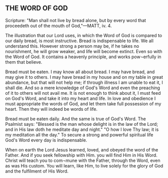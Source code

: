 ## THE WORD OF GOD ##

Scripture: "Man shall not live by bread alone, but by every word that proceedeth out of the mouth of God,"—MATT, iv. 4.



The illustration that our Lord uses, in which the Word of God is compared to our daily bread, is most instructive. Bread is indispensable to life. We all understand this. However strong a person may be, if he takes no nourishment, he will grow weaker, and life will become extinct. Even so with the Word of God. It contains a heavenly principle, and works pow¬erfully in them that believe.

Bread must be eaten. I may know all about bread. I may have bread, and may give it to others. I may have bread in my house and on my table in great abundance, but that will not help me; if through illness I am unable to eat it, I shall die. And so a mere knowledge of God's Word and even the preaching of it to others will not avail me. It is not enough to think about it, I must feed on God's Word, and take it into my heart and life. In love and obedience I must appropriate the words of God, and let them take full possession of my heart. Then they will indeed be words of life.

Bread must be eaten daily. And the same is true of God's Word. The Psalmist says: "Blessed is the man whose delight is in the law of the Lord; and in His law doth he meditate day and night." "O how I love Thy law; it is my meditation all the day." To secure a strong and powerful spiritual life God's Word every day is indispensable.

When on earth the Lord Jesus learned, loved, and obeyed the word of the Father. And if you seek fellowship with Him. you will find Him in His Word. Christ will teach you to com¬mune with the Father, through the Word, even as was His custom. You will learn, like Him, to live solely for the glory of God and the fulfilment of His Word.

